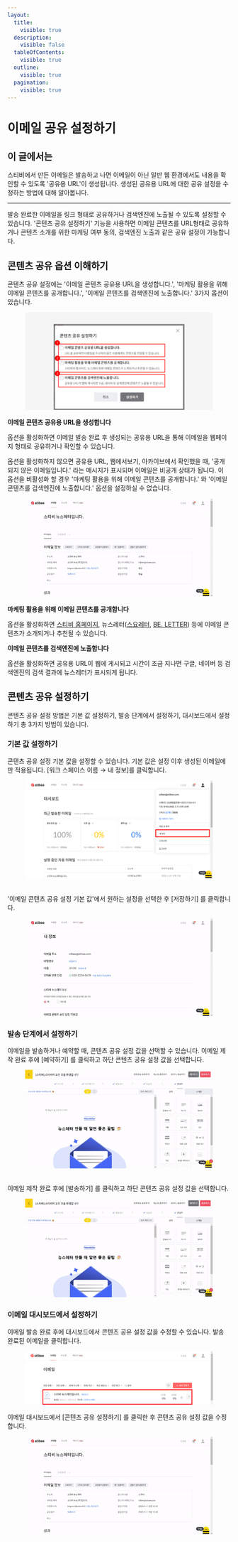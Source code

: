 ```yaml
---
layout:
  title:
    visible: true
  description:
    visible: false
  tableOfContents:
    visible: true
  outline:
    visible: true
  pagination:
    visible: true
---
```


# 이메일 공유 설정하기

## 이 글에서는

스티비에서 만든 이메일은 발송하고 나면 이메일이 아닌 일반 웹 환경에서도 내용을 확인할 수 있도록 '공유용 URL'이 생성됩니다. 생성된 공유용 URL에 대한 공유 설정을 수정하는 방법에 대해 알아봅니다.

***

발송 완료한 이메일을 링크 형태로 공유하거나 검색엔진에 노출될 수 있도록 설정할 수 있습니다. '콘텐츠 공유 설정하기' 기능을 사용하면 이메일 콘텐츠를 URL형태로 공유하거나 콘텐츠 소개를 위한 마케팅 여부 동의, 검색엔진 노출과 같은 공유 설정이 가능합니다.

## 콘텐츠 공유 옵션 이해하기 <a href="#h_f98a9e2494" id="h_f98a9e2494"></a>

콘텐츠 공유 설정에는 '이메일 콘텐츠 공유용 URL을 생성합니다.', '마케팅 활용을 위해 이메일 콘텐츠를 공개합니다.', '이메일 콘텐츠를 검색엔진에 노출합니다.' 3가지 옵션이 있습니다.

<figure><img src="../../.gitbook/assets/1 (2) (1).png" alt=""><figcaption></figcaption></figure>

**이메일 콘텐츠 공유용 URL을 생성합니다**

옵션을 활성화하면 이메일 발송 완료 후 생성되는 공유용 URL을 통해 이메일을 웹페이지 형태로 공유하거나 확인할 수 있습니다.

옵션을 활성화하지 않으면 공유용 URL, 웹에서보기, 아카이브에서 확인했을 때, '공개되지 않은 이메일입니다.' 라는 메시지가 표시되며 이메일은 비공개 상태가 됩니다. 이 옵션을 비활성화 할 경우 '마케팅 활용을 위해 이메일 콘텐츠를 공개합니다.' 와 '이메일 콘텐츠를 검색엔진에 노출합니다.' 옵션을 설정하실 수 없습니다.

<figure><img src="../../.gitbook/assets/2 (1).gif" alt=""><figcaption></figcaption></figure>

**마케팅 활용을 위해 이메일 콘텐츠를 공개합니다**

옵션을 활성화하면 [스티비 홈페이지](https://gallery.stibee.com/), 뉴스레터([스요레터](https://page.stibee.com/archives/3), [BE. LETTER](https://page.stibee.com/archives/62723)) 등에 이메일 콘텐츠가 소개되거나 추천될 수 있습니다.

**이메일 콘텐츠를 검색엔진에 노출합니다**

옵션을 활성화하면 공유용 URL이 웹에 게시되고 시간이 조금 지나면 구글, 네이버 등 검색엔진의 검색 결과에 뉴스레터가 표시되게 됩니다.



## 콘텐츠 공유 설정하기 <a href="#h_58987db0e2" id="h_58987db0e2"></a>

콘텐츠 공유 설정 방법은 기본 값 설정하기, 발송 단계에서 설정하기, 대시보드에서 설정하기 총 3가지 방법이 있습니다.

### 기본 값 설정하기 <a href="#h_b9f13f5b74" id="h_b9f13f5b74"></a>

콘텐츠 공유 설정 기본 값을 설정할 수 있습니다. 기본 값은 설정 이후 생성된 이메일에만 적용됩니다. \[워크 스페이스 이름 → 내 정보]를 클릭합니다.

<figure><img src="../../.gitbook/assets/3 (1) (1).png" alt=""><figcaption></figcaption></figure>

\
'이메일 콘텐츠 공유 설정 기본 값'에서 원하는 설정을 선택한 후 \[저장하기] 를 클릭합니다.

<figure><img src="../../.gitbook/assets/4 (1) (1).gif" alt=""><figcaption></figcaption></figure>

### 발송 단계에서 설정하기 <a href="#h_e350c1d6a6" id="h_e350c1d6a6"></a>

이메일을 발송하거나 예약할 때, 콘텐츠 공유 설정 값을 선택할 수 있습니다. 이메일 제작 완료 후에 \[예약하기] 를 클릭하고 하단 콘텐츠 공유 설정 값을 선택합니다.

<figure><img src="../../.gitbook/assets/5 (1) (1).gif" alt=""><figcaption></figcaption></figure>

\
이메일 제작 완료 후에 \[발송하기] 를 클릭하고 하단 콘텐츠 공유 설정 값을 선택합니다.

<figure><img src="../../.gitbook/assets/6 (1) (1).gif" alt=""><figcaption></figcaption></figure>



### 이메일 대시보드에서 설정하기

이메일 발송 완료 후에 대시보드에서 콘텐츠 공유 설정 값을 수정할 수 있습니다. 발송 완료된 이메일을 클릭합니다.

<figure><img src="../../.gitbook/assets/7 (1).png" alt=""><figcaption></figcaption></figure>

이메일 대시보드에서 \[콘텐츠 공유 설정하기] 를 클릭한 후 콘텐츠 공유 설정 값을 수정합니다.

<figure><img src="../../.gitbook/assets/8 (1) (1).gif" alt=""><figcaption></figcaption></figure>

